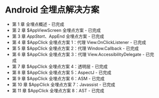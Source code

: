 # Android 全埋点解决方案

* 第 1 章 全埋点概述 - 已完成
* 第 2 章 $AppViewScreen 全埋点方案 - 已完成
* 第 3 章 $AppStart、$AppEnd 全埋点方案 - 已完成
* 第 4 章 $AppClick 全埋点方案 1：代理 View.OnClickListener - 已完成
* 第 5 章 $AppClick 全埋点方案 2：代理 Window.Callback - 已完成
* 第 6 章 $AppClick 全埋点方案 3：代理 View.AccessibilityDelegate - 已完成
* 第 7 章 $AppClick 全埋点方案 4：透明层 - 已完成
* 第 8 章 $AppClick 全埋点方案 5：AspectJ - 已完成
* 第 9 章 $AppClick 全埋点方案 6：ASM - 已完成
* 第 10 章 $AppClick 全埋点方案 7：Javassist - 已完成
* 第 11 章 $AppClick 全埋点方案 8：AST - 已完成
